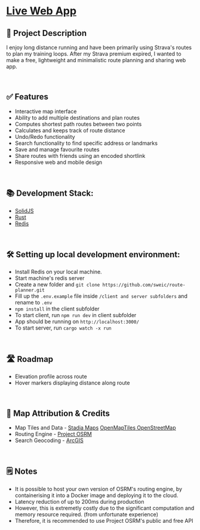 <h1><a href="https://sroutes-client.fly.dev" target="_blank">Live Web App</a></h1>
<h2>📝 Project Description</h2>
<p>I enjoy long distance running and have been primarily using Strava's routes to plan my training loops. After my Strava premium expired, I wanted to make a free, lightweight and minimalistic route planning and sharing web app.</p>
</br>
<h2>✅ Features</h2>
<ul>
<li>Interactive map interface</li>
<li>Ability to add multiple destinations and plan routes</li>
<li>Computes shortest path routes between two points</li>
<li>Calculates and keeps track of route distance</li>
<li>Undo/Redo functionality</li>
<li>Search functionality to find specific address or landmarks</li>
<li>Save and manage favourite routes</li>
<li>Share routes with friends using an encoded shortlink</li>
<li>Responsive web and mobile design</li>
</ul>
</br>
<h2>📚 Development Stack:</h2>
<ul>
<li><a href="https://www.solidjs.com/">SolidJS</a></li>
<li><a href="https://www.rust-lang.org/">Rust</a></li>
<li><a href="https://redis.io/">Redis</a></li>
</ul>
</br>
<h2>🛠 Setting up local development environment:</h2>
<ul>
<li>Install Redis on your local machine.</li>
<li>Start machine's redis server</li>
<li>Create a new folder and <code>git clone https://github.com/sweic/route-planner.git</code></li>
<li>Fill up the <code>.env.example</code> file inside <code>/client and server subfolders</code> and rename to <code>.env</code></li>
<li><code>npm install</code> in the client subfolder</li>
<li>To start client, run <code>npm run dev</code> in client subfolder
<li>App should be running on <code>http://localhost:3000/</code></li>
<li>To start server, run <code>cargo watch -x run</code></li>
</ul>
</br>

<h2>🛣️ Roadmap</h2>
<ul>
<li>Elevation profile across route</li>
<li>Hover markers displaying distance along route</li>
</ul>
</br>
<h2>🙏 Map Attribution & Credits</h2>
<ul>
<li>Map Tiles and Data - <a href="https://stadiamaps.com/" target="_blank">Stadia Maps</a> <a href="https://openmaptiles.org/" target="_blank">OpenMapTiles</a><a href="https://openstreetmap.org" target="_blank"> OpenStreetMap</a></li>
<li>Routing Engine - <a href="https://project-osrm.org/" target="_blank">Project OSRM</a></li>
<li>Search Geocoding - <a href="https://www.arcgis.com/index.html/" target="_blank">ArcGIS</a></li>
</ul>
</br>
<h2>🗒️ Notes</h2>
<ul>
<li>It is possible to host your own version of OSRM's routing engine, by containerising it into a Docker image and deploying it to the cloud.</li>
<li>Latency reduction of up to 200ms during production</li>
<li>However, this is extremetly costly due to the significant computation and memory resource required. (from unfortunate experience) </li>
<li>Therefore, it is recommended to use Project OSRM's public and free API</li>
</ul>
